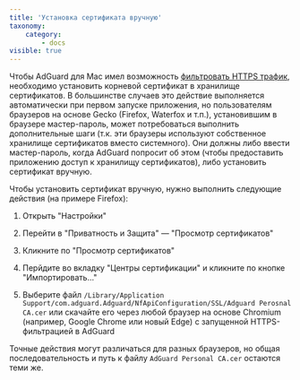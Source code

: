 ```yaml
---
title: 'Установка сертификата вручную'
taxonomy:
    category:
        - docs
visible: true
---
```


Чтобы AdGuard для Mac имел возможность [фильтровать HTTPS трафик](https://kb.adguard.com/ru/general/https-filtering), необходимо установить корневой сертификат в хранилище сертификатов. В большинстве случаев это действие выполняется автоматически при первом запуске приложения, но пользователям браузеров на основе Gecko (Firefox, Waterfox и т.п.), установившим в браузере мастер-пароль, может потребоваться выполнить дополнительные шаги (т.к. эти браузеры используют собственное хранилище сертификатов вместо системного). Они должны либо ввести мастер-пароль, когда AdGuard попросит об этом (чтобы предоставить приложению доступ к хранилищу сертификатов), либо установить сертификат вручную. 

Чтобы установить сертификат вручную, нужно выполнить следующие действия (на примере Firefox):

  1. Открыть "Настройки"
  
  2. Перейти в "Приватность и Защита" — "Просмотр сертификатов" 
  
  3. Кликните по "Просмотр сертификатов"
  
  4. Перйдите во вкладку "Центры сертификации" и кликните по кнопке "Импортировать..."
  
  5. Выберите файл `/Library/Application Support/com.adguard.Adguard/NfApiConfiguration/SSL/Adguard Perosnal CA.cer` или скачайте его через любой браузер на основе Chromium (например, Google Chrome или новый Edge) с запущенной HTTPS-фильтрацией в AdGuard
  
Точные действия могут различаться для разных браузеров, но общая последовательность и путь к файлу `AdGuard Personal CA.cer` остаются теми же.
